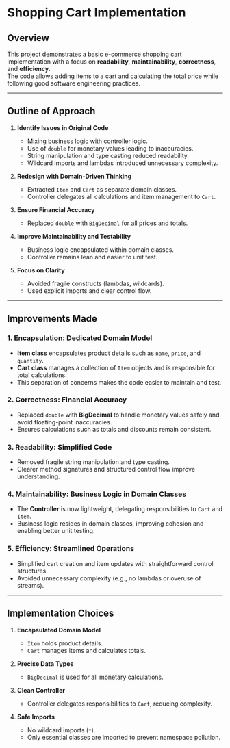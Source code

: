 # Shopping Cart Implementation

## Overview
This project demonstrates a basic e-commerce shopping cart implementation with a focus on **readability**, **maintainability**, **correctness**, and **efficiency**.  
The code allows adding items to a cart and calculating the total price while following good software engineering practices.

---

## Outline of Approach
1. **Identify Issues in Original Code**
   - Mixing business logic with controller logic.
   - Use of `double` for monetary values leading to inaccuracies.
   - String manipulation and type casting reduced readability.
   - Wildcard imports and lambdas introduced unnecessary complexity.

2. **Redesign with Domain-Driven Thinking**
   - Extracted `Item` and `Cart` as separate domain classes.
   - Controller delegates all calculations and item management to `Cart`.

3. **Ensure Financial Accuracy**
   - Replaced `double` with `BigDecimal` for all prices and totals.

4. **Improve Maintainability and Testability**
   - Business logic encapsulated within domain classes.
   - Controller remains lean and easier to unit test.

5. **Focus on Clarity**
   - Avoided fragile constructs (lambdas, wildcards).
   - Used explicit imports and clear control flow.

---

## Improvements Made

### 1. Encapsulation: Dedicated Domain Model
- **Item class** encapsulates product details such as `name`, `price`, and `quantity`.
- **Cart class** manages a collection of `Item` objects and is responsible for total calculations.
- This separation of concerns makes the code easier to maintain and test.

### 2. Correctness: Financial Accuracy
- Replaced `double` with **BigDecimal** to handle monetary values safely and avoid floating-point inaccuracies.
- Ensures calculations such as totals and discounts remain consistent.

### 3. Readability: Simplified Code
- Removed fragile string manipulation and type casting.
- Clearer method signatures and structured control flow improve understanding.

### 4. Maintainability: Business Logic in Domain Classes
- The **Controller** is now lightweight, delegating responsibilities to `Cart` and `Item`.
- Business logic resides in domain classes, improving cohesion and enabling better unit testing.

### 5. Efficiency: Streamlined Operations
- Simplified cart creation and item updates with straightforward control structures.
- Avoided unnecessary complexity (e.g., no lambdas or overuse of streams).

---

## Implementation Choices

1. **Encapsulated Domain Model**
   - `Item` holds product details.
   - `Cart` manages items and calculates totals.

2. **Precise Data Types**
   - `BigDecimal` is used for all monetary calculations.

3. **Clean Controller**
   - Controller delegates responsibilities to `Cart`, reducing complexity.

4. **Safe Imports**
   - No wildcard imports (`*`).
   - Only essential classes are imported to prevent namespace pollution.

